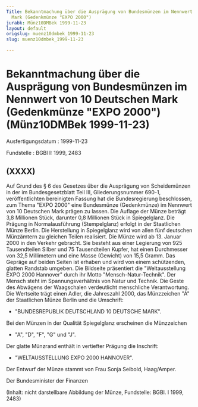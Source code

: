 ```yaml
---
Title: Bekanntmachung über die Ausprägung von Bundesmünzen im Nennwert von 10 Deutschen
  Mark (Gedenkmünze "EXPO 2000")
jurabk: Münz10DMBek 1999-11-23
layout: default
origslug: muenz10dmbek_1999-11-23
slug: muenz10dmbek_1999-11-23

---
```


# Bekanntmachung über die Ausprägung von Bundesmünzen im Nennwert von 10 Deutschen Mark (Gedenkmünze "EXPO 2000") (Münz10DMBek 1999-11-23)

Ausfertigungsdatum
:   1999-11-23

Fundstelle
:   BGBl I: 1999, 2483



## (XXXX)

Auf Grund des § 6 des Gesetzes über die Ausprägung von Scheidemünzen
in der im Bundesgesetzblatt Teil III, Gliederungsnummer 690-1,
veröffentlichten bereinigten Fassung hat die Bundesregierung
beschlossen, zum Thema "EXPO 2000" eine Bundesmünze (Gedenkmünze) im
Nennwert von 10 Deutschen Mark prägen zu lassen.
Die Auflage der Münze beträgt 3,8 Millionen Stück, darunter 0,8
Millionen Stück in Spiegelglanz. Die Prägung in Normalausführung
(Stempelglanz) erfolgt in der Staatlichen Münze Berlin. Die
Herstellung in Spiegelglanz wird von allen fünf deutschen Münzämtern
zu gleichen Teilen realisiert. Die Münze wird ab 13. Januar 2000 in
den Verkehr gebracht. Sie besteht aus einer Legierung von 925
Tausendteilen Silber und 75 Tausendteilen Kupfer, hat einen
Durchmesser von 32,5 Millimetern und eine Masse (Gewicht) von 15,5
Gramm. Das Gepräge auf beiden Seiten ist erhaben und wird von einem
schützenden, glatten Randstab umgeben.
Die Bildseite präsentiert die "Weltausstellung EXPO 2000 Hannover"
durch ihr Motto "Mensch-Natur-Technik".
Der Mensch steht im Spannungsverhältnis von Natur und Technik. Die
Geste des Abwägens der Waagschalen verdeutlicht menschliche
Verantwortung.
Die Wertseite trägt einen Adler, die Jahreszahl 2000, das Münzzeichen
"A" der Staatlichen Münze Berlin und die Umschrift:

*
    "BUNDESREPUBLIK DEUTSCHLAND 10 DEUTSCHE MARK".






Bei den Münzen in der Qualität Spiegelglanz erscheinen die Münzzeichen

*   "A", "D", "F", "G" und "J".



Der glatte Münzrand enthält in vertiefter Prägung die Inschrift:

*   "WELTAUSSTELLUNG EXPO 2000 HANNOVER".



Der Entwurf der Münze stammt von Frau Sonja Seibold, Haag/Amper.

Der Bundesminister der Finanzen

(Inhalt: nicht darstellbare Abbildung der Münze,
Fundstelle: BGBl. I 1999, 2483)

